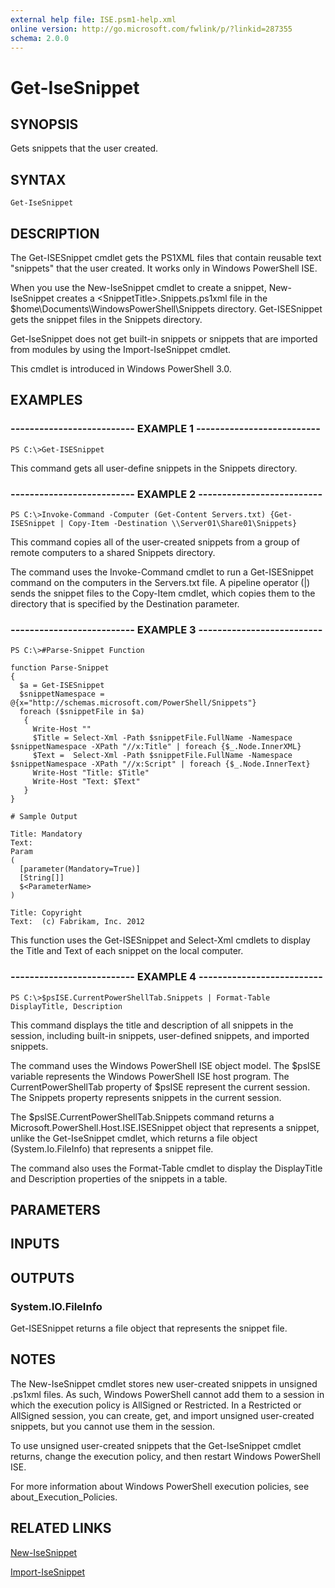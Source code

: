 ```yaml
---
external help file: ISE.psm1-help.xml
online version: http://go.microsoft.com/fwlink/p/?linkid=287355
schema: 2.0.0
---
```


# Get-IseSnippet
## SYNOPSIS
Gets snippets that the user created.

## SYNTAX

```
Get-IseSnippet
```

## DESCRIPTION
The Get-ISESnippet cmdlet gets the PS1XML files that contain reusable text "snippets" that the user created.
It works only in Windows PowerShell ISE.

When you use the New-IseSnippet cmdlet to create a snippet, New-IseSnippet creates a \<SnippetTitle\>.Snippets.ps1xml file in the $home\Documents\WindowsPowerShell\Snippets directory.
Get-ISESnippet gets the snippet files in the Snippets directory.

Get-IseSnippet does not get built-in snippets or snippets that are imported from modules by using the Import-IseSnippet cmdlet.

This cmdlet is introduced in Windows PowerShell 3.0.

## EXAMPLES

### -------------------------- EXAMPLE 1 --------------------------
```
PS C:\>Get-ISESnippet
```

This command gets all user-define snippets in the Snippets directory.

### -------------------------- EXAMPLE 2 --------------------------
```
PS C:\>Invoke-Command -Computer (Get-Content Servers.txt) {Get-ISESnippet | Copy-Item -Destination \\Server01\Share01\Snippets}
```

This command copies all of the user-created snippets from a group of remote computers to a shared Snippets directory.

The command uses the Invoke-Command cmdlet to run a Get-ISESnippet command on the computers in the Servers.txt file.
A pipeline operator (|) sends the snippet files to the Copy-Item cmdlet, which copies them to the directory that is specified by the Destination parameter.

### -------------------------- EXAMPLE 3 --------------------------
```
PS C:\>#Parse-Snippet Function

function Parse-Snippet
{
  $a = Get-ISESnippet
  $snippetNamespace = @{x="http://schemas.microsoft.com/PowerShell/Snippets"}
  foreach ($snippetFile in $a)
   {
     Write-Host ""
     $Title = Select-Xml -Path $snippetFile.FullName -Namespace $snippetNamespace -XPath "//x:Title" | foreach {$_.Node.InnerXML}
     $Text =  Select-Xml -Path $snippetFile.FullName -Namespace $snippetNamespace -XPath "//x:Script" | foreach {$_.Node.InnerText}
     Write-Host "Title: $Title"
     Write-Host "Text: $Text"
   }
}

# Sample Output

Title: Mandatory
Text:
Param
(
  [parameter(Mandatory=True)]
  [String[]]
  $<ParameterName>
)

Title: Copyright
Text:  (c) Fabrikam, Inc. 2012
```

This function uses the Get-ISESnippet and Select-Xml cmdlets to display the Title and Text of each snippet on the local computer.

### -------------------------- EXAMPLE 4 --------------------------
```
PS C:\>$psISE.CurrentPowerShellTab.Snippets | Format-Table DisplayTitle, Description
```

This command displays the title and description of all snippets in the session, including built-in snippets, user-defined snippets, and imported snippets.

The command uses the Windows PowerShell ISE object model.
The $psISE variable represents the Windows PowerShell ISE host program.
The CurrentPowerShellTab property of $psISE represent the current session.
The Snippets property represents snippets in the current session.

The $psISE.CurrentPowerShellTab.Snippets command returns a  Microsoft.PowerShell.Host.ISE.ISESnippet object that represents a snippet, unlike the Get-IseSnippet cmdlet, which returns a file object (System.Io.FileInfo) that represents a snippet file.

The command also uses the Format-Table cmdlet to display the DisplayTitle and Description properties of the snippets in a table.

## PARAMETERS

## INPUTS

## OUTPUTS

### System.IO.FileInfo
Get-ISESnippet returns a file object that represents the snippet file.

## NOTES
The New-IseSnippet cmdlet stores new user-created snippets in unsigned .ps1xml files.
As such, Windows PowerShell cannot add them to a session in which the execution policy is AllSigned or Restricted.
In a Restricted or AllSigned session, you can create, get, and import unsigned user-created snippets, but you cannot use them in the session.

To use unsigned user-created snippets that the Get-IseSnippet cmdlet returns, change the execution policy, and then restart Windows PowerShell ISE.

For more information about Windows PowerShell execution policies, see about_Execution_Policies.

## RELATED LINKS

[New-IseSnippet]()

[Import-IseSnippet]()

